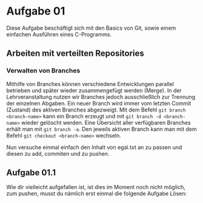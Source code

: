 # Aufgabe 01

Diese Aufgabe beschäftigt sich mit den Basics von Git, sowie einem einfachen Ausführen eines C-Programms.

## Arbeiten mit verteilten Repositories
### Verwalten von Branches
Mithilfe von Branches können verschiedene Entwicklungen parallel betrieben und später wieder zusammengefügt werden (Merge). In der Lehrveranstaltung nutzen wir Branches jedoch ausschließlich zur Trennung der einzelnen Abgaben. 
Ein neuer Branch wird immer vom letzten Commit (Zustand) des aktiven Branches abgezweigt. 
Mit dem Befehl ```git branch <branch-name>``` kann ein Branch erzeugt und mit ```git branch -d <branch-name>``` wieder gelöscht werden.
Eine Übersicht aller verfügbaren Branches erhält man mit ```git branch -a```.
Den jeweils aktiven Branch kann man mit dem Befehl ```git checkout <branch-name>``` wechseln.

Nun versuche einmal einfach den Inhalt von egal.txt an zu passen und diesen zu add, commiten und zu pushen.

## Aufgabe 01.1

Wie dir vielleicht aufgefallen ist, ist dies im Moment noch nicht möglich, zum pushen, musst du nämlich erst einmal die folgende Aufgabe Lösen:



